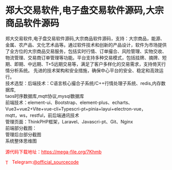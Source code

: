 # 郑大交易软件,电子盘交易软件源码,大宗商品软件源码

郑大交易软件,电子盘交易软件源码,大宗商品软件源码，支持：大宗商品，能源、金属、农产品、文化艺术品等。通过软件技术和创新的产品设计，软件为市场提供了全方位的大宗商品交易服务，包括实时行情、订单撮合、风险管理、实物交收、物流管理、交易商订单管理等功能。平台支持多种交易模式，包括挂牌、摘牌、短期、即期、中远期、T+5远期交易等，满足了客户多样化的交易需求，支持倚天行情分析系统。 先进的技术架构和安全措施，确保中心平台的安全、稳定和高效运行。<br>技术选型：后端技术：C语言核心撮合子系统/C++行情处理子系统、redis,内存数据库,<br>taos时序数据库,mqtt协议,mysql数据库<br>前端技术：element-ui、Bootstrap、element-plus、echarts、<br>Vue3+vue2+Vite+vue-cli+Typescri-pt+pinia+layui+electron-vue，<br>mqtt，ws，restful，前后端通讯技术<br>管理页面：ThinkPHP框架，Laravel、Javascri-pt、Git、Nginx<br>前端部分截图：<br>管理后台部分截图<br>系统整体思维图<br>


<p style="color: red;">源代码下载地址：<a href="https://mega-file.org/7Khmb" style="color: red;">https://mega-file.org/7Khmb</a></p><p style="color: red;"><img src="https://cdn-icons-png.flaticon.com/512/2111/2111646.png" alt="Telegram Icon" style="width: 16px; vertical-align: middle; margin-right: 5px;">Telegram:<a href="https://t.me/official_sourcecode" style="color: red;">@official_sourcecode</a></p>